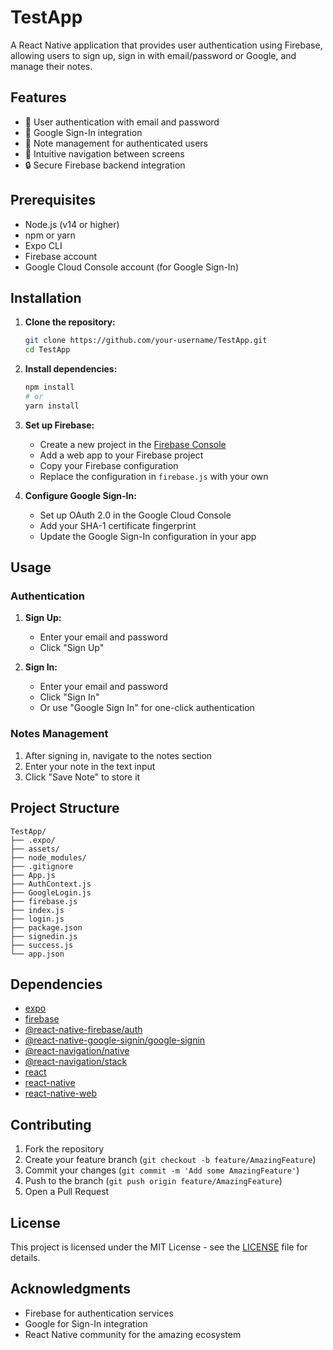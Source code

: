 # TestApp

A React Native application that provides user authentication using Firebase, allowing users to sign up, sign in with email/password or Google, and manage their notes.

## Features

- 🔐 User authentication with email and password
- 🔑 Google Sign-In integration
- 📝 Note management for authenticated users
- 🧭 Intuitive navigation between screens
- 🔒 Secure Firebase backend integration

## Prerequisites

- Node.js (v14 or higher)
- npm or yarn
- Expo CLI
- Firebase account
- Google Cloud Console account (for Google Sign-In)

## Installation

1. **Clone the repository:**
   ```bash
   git clone https://github.com/your-username/TestApp.git
   cd TestApp
   ```

2. **Install dependencies:**
   ```bash
   npm install
   # or
   yarn install
   ```

3. **Set up Firebase:**
   - Create a new project in the [Firebase Console](https://console.firebase.google.com/)
   - Add a web app to your Firebase project
   - Copy your Firebase configuration
   - Replace the configuration in `firebase.js` with your own

4. **Configure Google Sign-In:**
   - Set up OAuth 2.0 in the Google Cloud Console
   - Add your SHA-1 certificate fingerprint
   - Update the Google Sign-In configuration in your app

## Usage

### Authentication

1. **Sign Up:**
   - Enter your email and password
   - Click "Sign Up"

2. **Sign In:**
   - Enter your email and password
   - Click "Sign In"
   - Or use "Google Sign In" for one-click authentication

### Notes Management

1. After signing in, navigate to the notes section
2. Enter your note in the text input
3. Click "Save Note" to store it

## Project Structure

```
TestApp/
├── .expo/
├── assets/
├── node_modules/
├── .gitignore
├── App.js
├── AuthContext.js
├── GoogleLogin.js
├── firebase.js
├── index.js
├── login.js
├── package.json
├── signedin.js
├── success.js
└── app.json
```

## Dependencies

- [expo](https://expo.dev/)
- [firebase](https://firebase.google.com/)
- [@react-native-firebase/auth](https://rnfirebase.io/auth/usage)
- [@react-native-google-signin/google-signin](https://github.com/react-native-google-signin/google-signin)
- [@react-navigation/native](https://reactnavigation.org/)
- [@react-navigation/stack](https://reactnavigation.org/docs/stack-navigator/)
- [react](https://reactjs.org/)
- [react-native](https://reactnative.dev/)
- [react-native-web](https://necolas.github.io/react-native-web/)

## Contributing

1. Fork the repository
2. Create your feature branch (`git checkout -b feature/AmazingFeature`)
3. Commit your changes (`git commit -m 'Add some AmazingFeature'`)
4. Push to the branch (`git push origin feature/AmazingFeature`)
5. Open a Pull Request

## License

This project is licensed under the MIT License - see the [LICENSE](LICENSE) file for details.

## Acknowledgments

- Firebase for authentication services
- Google for Sign-In integration
- React Native community for the amazing ecosystem



